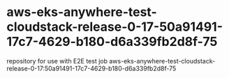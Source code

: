 # aws-eks-anywhere-test-cloudstack-release-0-17-50a91491-17c7-4629-b180-d6a339fb2d8f-75
repository for use with E2E test job aws-eks-anywhere-test-cloudstack-release-0-17:50a91491-17c7-4629-b180-d6a339fb2d8f-75
